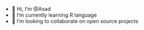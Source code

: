 - 👋 Hi, I’m @Asad
- 🌱 I’m currently learning R language
- 💞️ I’m looking to collaborate on open source projects
